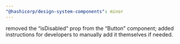 ```yaml
---
"@hashicorp/design-system-components": minor
---
```


removed the “isDisabled“ prop from the “Button” component; added instructions for developers to manually add it themselves if needed.
